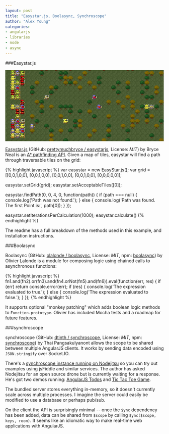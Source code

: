 ```yaml
---
layout: post
title: "Easystar.js, Boolasync, Synchroscope"
author: "Alex Young"
categories: 
- angularjs
- libraries
- node
- async
---
```


###Easystar.js

![easystar](/images/posts/easystarjs.png)

[Easystar.js](http://easystar.nodejitsu.com/demo.html) (GitHub: [prettymuchbryce / easystarjs](https://github.com/prettymuchbryce/easystarjs), License: _MIT_) by Bryce Neal is an [A* pathfinding API](http://en.wikipedia.org/wiki/A*_search_algorithm).  Given a map of tiles, easystar will find a path through traversable tiles on the grid:

{% highlight javascript %}
var easystar = new EasyStar.js();
var grid = [[0,0,1,0,0],
            [0,0,1,0,0],
            [0,0,1,0,0],
            [0,0,1,0,0],
            [0,0,0,0,0]];

easystar.setGrid(grid);
easystar.setAcceptableTiles([0]);

easystar.findPath(0, 0, 4, 0, function(path)) {
  if (path === null) {
    console.log('Path was not found.');
  } else {
    console.log('Path was found. The first Point is:', path[0]);
  }
});

easystar.setIterationsPerCalculation(1000); 
easystar.calculate()
{% endhighlight %}

The readme has a full breakdown of the methods used in this example, and installation instructions.

###Boolasync

Boolasync (GitHub: [olalonde / boolasync](https://github.com/olalonde/boolasync), License: _MIT_, npm: [boolasync](https://npmjs.org/package/boolasync)) by Olivier Lalonde is a module for composing logic using chained calls to asynchronous functions:

{% highlight javascript %}
fn1.and(fn2).or(fn3).and(fn4.orNot(fn5).and(fn6)).eval(function(err, res) {
  if (err) return console.error(err);
  if (res) {
    console.log('The expression evaluated to true.');
  } else {
    console.log('The expression evaluated to false.');
  }
});
{% endhighlight %}

It supports optional "monkey patching" which adds boolean logic methods to `Function.prototype`.  Olivier has included Mocha tests and a roadmap for future features.

###synchroscope

synchroscope (GitHub: [dtinth / synchroscope](https://github.com/dtinth/synchroscope), License: _MIT_, npm: [synchroscope](https://npmjs.org/package/synchroscope)) by Thai Pangsakulyanont allows the scope to be shared between multiple AngularJS clients.  It works by sending data encoded using `JSON.stringify` over Socket.IO.

There's a [synchroscope instance running on Nodejitsu](https://synchroscope.jit.su/) so you can try out examples using jsFiddle and similar services.  The author has asked Nodejitsu for an open source drone but is currently waiting for a response.  He's got two demos running: [AngularJS Todos](http://jsfiddle.net/thai/MxNJM/) and [Tic Tac Toe Game](http://jsfiddle.net/thai/8Gsyr/).

The bundled server stores everything in-memory, so it doesn't currently scale across multiple processes.  I imagine the server could easily be modified to use a database or perhaps pub/sub.

On the client the API is surprisingly minimal -- once the `$ync` dependency has been added, data can be shared from `$scope` by calling `$ync($scope, keys, room)`.  It seems like an idiomatic way to make real-time web applications with AngularJS.

